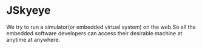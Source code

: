 # JSkyeye

We try to run a simulator(or embedded virtual system) on the web.So all the embedded software developers can access their desirable machine at anytime at anywhere.
